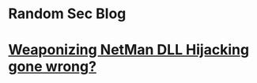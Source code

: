 # Random Sec Blog  

 <h1><a href="/weaponizing-netman">Weaponizing NetMan DLL Hijacking gone wrong?</a></h1>   

